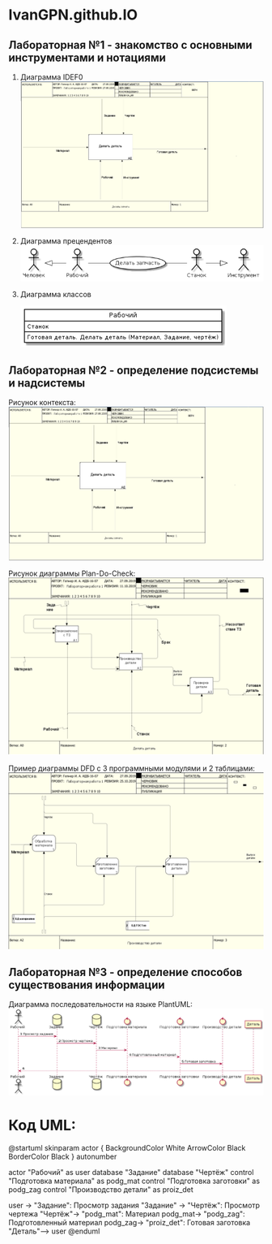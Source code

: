 # IvanGPN.github.IO
## Лабораторная №1 - знакомство с основными инструментами и нотациями
1. Диаграмма IDEF0
![none](https://github.com/IvanGPN/IvanGPN.github.IO/blob/master/Part%20IDEF0.png)

2. Диаграмма прецендентов
![none](https://github.com/IvanGPN/IvanGPN.github.IO/blob/master/diagram_precendent.png)

3. Диаграмма классов

   ![none](https://github.com/IvanGPN/IvanGPN.github.IO/blob/master/%D0%A0%D0%B0%D0%B1%D0%BE%D1%87%D0%B8%D0%B9.png)

## Лабораторная №2 - определение подсистемы и надсистемы
Рисунок контекста:
![none](https://github.com/IvanGPN/IvanGPN.github.IO/blob/master/Part%20IDEF0.png)

Рисунок диаграммы Plan-Do-Check:
![none](https://github.com/IvanGPN/IvanGPN.github.IO/blob/master/%D0%94%D0%B5%D0%BA%D0%BE%D0%BC%D0%BF%D0%BE%D0%B7%D0%B8%D1%86%D0%B8%D1%8F%20%D0%900.png)

Пример диаграммы DFD с 3 программными модулями и 2 таблицами:
![none](https://github.com/IvanGPN/IvanGPN.github.IO/blob/master/%D0%94%D0%B5%D0%BA%D0%BE%D0%BC%D0%BF%D0%BE%D0%B7%D0%B8%D1%86%D0%B8%D1%8F%20%D0%902.png)

## Лабораторная №3 - определение способов существования информации
Диаграмма последовательности на языке PlantUML:
![none](https://github.com/IvanGPN/IvanGPN.github.IO/blob/master/plantuml.png)
# Код UML:
@startuml
skinparam actor {
	BackgroundColor White
	ArrowColor Black
	BorderColor Black
}
autonumber

actor "Рабочий" as user
database "Задание"
database "Чертёж"
control "Подготовка материала" as podg_mat
control "Подготовка заготовки" as podg_zag
control "Производство детали" as proiz_det

user -> "Задание": Просмотр задания
"Задание" -> "Чертёж": Просмотр чертежа
"Чертёж"-> "podg_mat": Материал
podg_mat-> "podg_zag": Подготовленный материал
podg_zag-> "proiz_det": Готовая заготовка
"Деталь"--> user
@enduml
